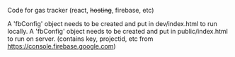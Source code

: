 Code for gas tracker (react, ~~hosting~~, firebase, etc)

A 'fbConfig' object needs to be created and put in dev/index.html to run locally.
A 'fbConfig' object needs to be created and put in public/index.html to run on server.
(contains key, projectid, etc from https://console.firebase.google.com)
